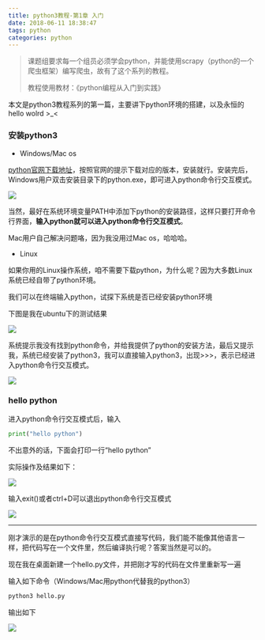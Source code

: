 ```yaml
---
title: python3教程-第1章 入门
date: 2018-06-11 18:38:47
tags: python
categories: python
---
```


> 课题组要求每一个组员必须学会python，并能使用scrapy（python的一个爬虫框架）编写爬虫，故有了这个系列的教程。
>
> 教程使用教材：《python编程从入门到实践》

本文是python3教程系列的第一篇，主要讲下python环境的搭建，以及永恒的hello wolrd  &gt;_&lt;

<!--more-->

### 安装python3

* Windows/Mac os

[python官网下载地址](https://www.python.org/downloads/release)，按照官网的提示下载对应的版本，安装就行。安装完后，Windows用户双击安装目录下的python.exe，即可进入python命令行交互模式。

![](http://p64uw9x5j.bkt.clouddn.com/image/2018/06/11/20180611185954.png)

当然，最好在系统环境变量PATH中添加下python的安装路径，这样只要打开命令行界面，**输入python就可以进入python命令行交互模式**。

Mac用户自己解决问题咯，因为我没用过Mac os，哈哈哈。

* Linux

如果你用的Linux操作系统，咱不需要下载python，为什么呢？因为大多数Linux系统已经自带了python环境。

我们可以在终端输入python，试探下系统是否已经安装python环境

下图是我在ubuntu下的测试结果

![](http://p64uw9x5j.bkt.clouddn.com/image/2018/06/11/20180611184149.png)

系统提示我没有找到python命令，并给我提供了python的安装方法，最后又提示我，系统已经安装了python3，我可以直接输入python3，出现>>>，表示已经进入python命令行交互模式。

![](http://p64uw9x5j.bkt.clouddn.com/image/2018/06/11/20180611185452.png)

### hello python

进入python命令行交互模式后，输入

```python
print("hello python")
```

不出意外的话，下面会打印一行“hello python”

实际操作及结果如下：

![](http://p64uw9x5j.bkt.clouddn.com/image/2018/06/11/20180611190300.png)

输入exit()或者ctrl+D可以退出python命令行交互模式

![](http://p64uw9x5j.bkt.clouddn.com/image/2018/06/12/20180612144035.png)

<hr>

刚才演示的是在python命令行交互模式直接写代码，我们能不能像其他语言一样，把代码写在一个文件里，然后编译执行呢？答案当然是可以的。

现在我在桌面新建一个hello.py文件，并把刚才写的代码在文件里重新写一遍

输入如下命令（Windows/Mac用python代替我的python3）

```python
python3 hello.py
```

输出如下

![](http://p64uw9x5j.bkt.clouddn.com/image/2018/06/11/20180612143844.png)